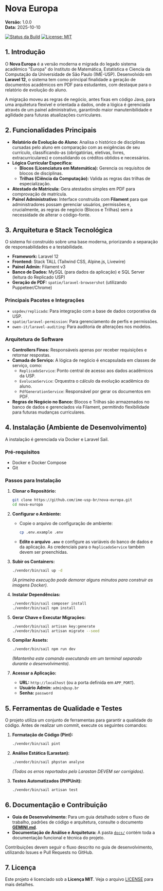 # Nova Europa

**Versão:** 1.0.0  
**Data:** 2025-10-10

[![Status da Build](https://github.com/ime-usp-br/nova_europa/actions/workflows/laravel.yml/badge.svg)](https://github.com/ime-usp-br/nova_europa/actions/workflows/laravel.yml)
[![License: MIT](https://img.shields.io/badge/License-MIT-yellow.svg)](https://opensource.org/licenses/MIT)

## 1. Introdução

O **Nova Europa** é a versão moderna e migrada do legado sistema acadêmico "Europa" do Instituto de Matemática, Estatística e Ciencia da Computação da Universidade de São Paulo (IME-USP). Desenvolvido em **Laravel 12**, o sistema tem como principal finalidade a geração de documentos acadêmicos em PDF para estudantes, com destaque para o relatório de evolução do aluno.

A migração moveu as regras de negócio, antes fixas em código Java, para uma arquitetura flexível e orientada a dados, onde a lógica é gerenciada através de um painel administrativo, garantindo maior manutenibilidade e agilidade para futuras atualizações curriculares.

## 2. Funcionalidades Principais

-   **Relatório de Evolução do Aluno:** Analisa o histórico de disciplinas cursadas pelo aluno em comparação com as exigências de seu currículo, classificando-as (obrigatórias, eletivas, livres, extracurriculares) e consolidando os créditos obtidos e necessários.
-   **Lógica Curricular Específica:**
    -   **Blocos (Licenciatura em Matemática):** Gerencia os requisitos de blocos de disciplinas.
    -   **Trilhas (Ciência da Computação):** Valida as regras das trilhas de especialização.
-   **Atestado de Matrícula:** Gera atestados simples em PDF para comprovação de matrícula.
-   **Painel Administrativo:** Interface construída com **Filament** para que administradores possam gerenciar usuários, permissões e, crucialmente, as regras de negócio (Blocos e Trilhas) sem a necessidade de alterar o código-fonte.

## 3. Arquitetura e Stack Tecnológica

O sistema foi construído sobre uma base moderna, priorizando a separação de responsabilidades e a testabilidade.

-   **Framework:** Laravel 12
-   **Frontend:** Stack TALL (Tailwind CSS, Alpine.js, Livewire)
-   **Painel Admin:** Filament v3
-   **Banco de Dados:** MySQL (para dados da aplicação) e SQL Server (leitura do Replicado USP)
-   **Geração de PDF:** `spatie/laravel-browsershot` (utilizando Puppeteer/Chrome)

### Principais Pacotes e Integrações

-   `uspdev/replicado`: Para integração com a base de dados corporativa da USP.
-   `spatie/laravel-permission`: Para gerenciamento de perfis e permissões.
-   `owen-it/laravel-auditing`: Para auditoria de alterações nos modelos.

### Arquitetura de Software

-   **Controllers Finos:** Responsáveis apenas por receber requisições e retornar respostas.
-   **Camada de Serviço:** A lógica de negócio é encapsulada em classes de serviço, como:
    -   `ReplicadoService`: Ponto central de acesso aos dados acadêmicos da USP.
    -   `EvolucaoService`: Orquestra o cálculo da evolução acadêmica do aluno.
    -   `PdfGenerationService`: Responsável por gerar os documentos em PDF.
-   **Regras de Negócio no Banco:** Blocos e Trilhas são armazenados no banco de dados e gerenciados via Filament, permitindo flexibilidade para futuras mudanças curriculares.

## 4. Instalação (Ambiente de Desenvolvimento)

A instalação é gerenciada via Docker e Laravel Sail.

### Pré-requisitos

-   Docker e Docker Compose
-   Git

### Passos para Instalação

1.  **Clonar o Repositório:**
    ```bash
    git clone https://github.com/ime-usp-br/nova-europa.git
    cd nova-europa
    ```

2.  **Configurar o Ambiente:**
    -   Copie o arquivo de configuração de ambiente:
        ```bash
        cp .env.example .env
        ```
    -   **Edite o arquivo `.env`** e configure as variáveis do banco de dados e da aplicação. As credenciais para o `ReplicadoService` também devem ser preenchidas.

3.  **Subir os Containers:**
    ```bash
    ./vendor/bin/sail up -d
    ```
    *(A primeira execução pode demorar alguns minutos para construir as imagens Docker).*

4.  **Instalar Dependências:**
    ```bash
    ./vendor/bin/sail composer install
    ./vendor/bin/sail npm install
    ```

5.  **Gerar Chave e Executar Migrações:**
    ```bash
    ./vendor/bin/sail artisan key:generate
    ./vendor/bin/sail artisan migrate --seed
    ```

6.  **Compilar Assets:**
    ```bash
    ./vendor/bin/sail npm run dev
    ```
    *(Mantenha este comando executando em um terminal separado durante o desenvolvimento).*

7.  **Acessar a Aplicação:**
    -   **URL:** `http://localhost` (ou a porta definida em `APP_PORT`).
    -   **Usuário Admin:** `admin@usp.br`
    -   **Senha:** `password`

## 5. Ferramentas de Qualidade e Testes

O projeto utiliza um conjunto de ferramentas para garantir a qualidade do código. Antes de realizar um commit, execute os seguintes comandos:

1.  **Formatação de Código (Pint):**
    ```bash
    ./vendor/bin/sail pint
    ```

2.  **Análise Estática (Larastan):**
    ```bash
    ./vendor/bin/sail phpstan analyse
    ```
    *(Todos os erros reportados pelo Larastan DEVEM ser corrigidos).*

3.  **Testes Automatizados (PHPUnit):**
    ```bash
    ./vendor/bin/sail artisan test
    ```

## 6. Documentação e Contribuição

-   **Guia de Desenvolvimento:** Para um guia detalhado sobre o fluxo de trabalho, padrões de código e arquitetura, consulte o documento [**GEMINI.md**](./GEMINI.md).
-   **Documentação de Análise e Arquitetura:** A pasta [`docs/`](./docs/) contém toda a documentação funcional e técnica do projeto.

Contribuições devem seguir o fluxo descrito no guia de desenvolvimento, utilizando Issues e Pull Requests no GitHub.

## 7. Licença

Este projeto é licenciado sob a **Licença MIT**. Veja o arquivo [LICENSE](./LICENSE) para mais detalhes.